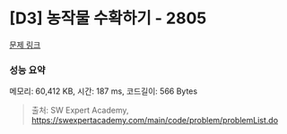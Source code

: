 # [D3] 농작물 수확하기 - 2805 

[문제 링크](https://swexpertacademy.com/main/code/problem/problemDetail.do?contestProbId=AV7GLXqKAWYDFAXB) 

### 성능 요약

메모리: 60,412 KB, 시간: 187 ms, 코드길이: 566 Bytes



> 출처: SW Expert Academy, https://swexpertacademy.com/main/code/problem/problemList.do